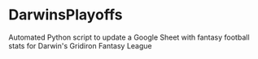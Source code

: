 # DarwinsPlayoffs
Automated Python script to update a Google Sheet with fantasy football stats for Darwin's Gridiron Fantasy League
